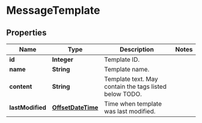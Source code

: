 
# MessageTemplate

## Properties
Name | Type | Description | Notes
------------ | ------------- | ------------- | -------------
**id** | **Integer** | Template ID. | 
**name** | **String** | Template name. | 
**content** | **String** | Template text. May contain the tags listed below TODO. | 
**lastModified** | [**OffsetDateTime**](OffsetDateTime.md) | Time when template was last modified. | 



